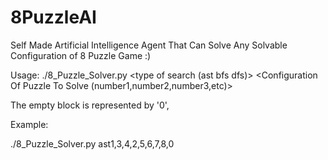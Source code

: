 # 8PuzzleAI
Self Made Artificial Intelligence Agent That Can Solve Any Solvable Configuration of 8 Puzzle Game :)

Usage: ./8_Puzzle_Solver.py <type of search (ast bfs dfs)> <Configuration Of Puzzle To Solve (number1,number2,number3,etc)>

The empty block is represented by '0',

Example:

./8_Puzzle_Solver.py ast1,3,4,2,5,6,7,8,0
 
